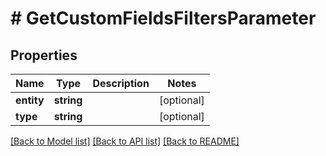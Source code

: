 # # GetCustomFieldsFiltersParameter

## Properties

Name | Type | Description | Notes
------------ | ------------- | ------------- | -------------
**entity** | **string** |  | [optional]
**type** | **string** |  | [optional]

[[Back to Model list]](../../README.md#models) [[Back to API list]](../../README.md#endpoints) [[Back to README]](../../README.md)
